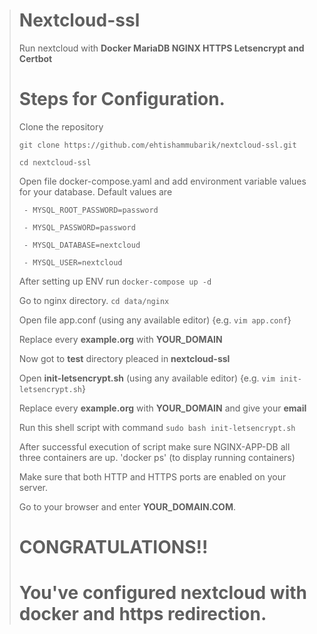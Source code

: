 ># Nextcloud-ssl
>Run nextcloud with **Docker MariaDB NGINX HTTPS Letsencrypt and Certbot** 
>
>
># Steps for Configuration. 
>Clone the repository 
>
>`git clone https://github.com/ehtishammubarik/nextcloud-ssl.git`
>
>`cd nextcloud-ssl`
>
>Open file docker-compose.yaml and add environment variable values for your database. Default values are
>
>      - MYSQL_ROOT_PASSWORD=password
>
>      - MYSQL_PASSWORD=password
>
>      - MYSQL_DATABASE=nextcloud
>     
>      - MYSQL_USER=nextcloud
>
>After setting up ENV run `docker-compose up -d` 
>
>Go to nginx directory. `cd data/nginx`
>
>Open file app.conf (using any available editor) {e.g. `vim app.conf`} 
>
>Replace every **example.org** with **YOUR_DOMAIN**
>
>Now got to **test** directory pleaced in **nextcloud-ssl** 
>
>Open **init-letsencrypt.sh** (using any available editor) {e.g. `vim init-letsencrypt.sh`}
>
>Replace every **example.org** with **YOUR_DOMAIN** and give your **email**
>
>Run this shell script with command `sudo bash init-letsencrypt.sh`
>
>After successful execution of script make sure NGINX-APP-DB all three containers are up. 'docker ps' (to display running containers) 
>
>Make sure that both HTTP and HTTPS ports are enabled on your server. 
>
>Go to your browser and enter **YOUR_DOMAIN.COM**. 
>
>#              CONGRATULATIONS!!
>#                   You've configured nextcloud with docker and https redirection. 
